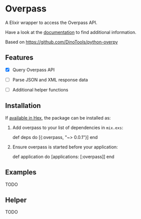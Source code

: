 # Overpass

A Elixir wrapper to access the Overpass API.

Have a look at the [documentation](http://python-overpy.readthedocs.org/) to find additional information.

Based on https://github.com/DinoTools/python-overpy

## Features

* [x] Query Overpass API
* [ ] Parse JSON and XML response data
* [ ] Additional helper functions


## Installation

If [available in Hex](https://hex.pm/docs/publish), the package can be installed as:

  1. Add overpass to your list of dependencies in `mix.exs`:

        def deps do
          [{:overpass, "~> 0.0.1"}]
        end

  2. Ensure overpass is started before your application:

        def application do
          [applications: [:overpass]]
        end

## Examples

TODO

## Helper

TODO
